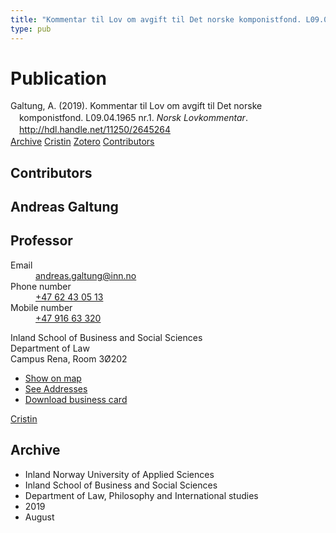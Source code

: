 ```yaml
---
title: "Kommentar til Lov om avgift til Det norske komponistfond. L09.04.1965 nr.1"
type: pub
---
```

<h1>Publication</h1>
<article id="csl-bib-container-VHCULRIV" class="csl-bib-container">
  <div class="csl-bib-body" style="line-height: 1.35; padding-left: 1em; text-indent:-1em;">
  <div class="csl-entry">Galtung, A. (2019). Kommentar til Lov om avgift til Det norske komponistfond. L09.04.1965 nr.1. <i>Norsk Lovkommentar</i>. <a href="http://hdl.handle.net/11250/2645264">http://hdl.handle.net/11250/2645264</a></div>
</div>
  <div class="csl-bib-buttons">
    <a href="#taxonomy-article-VHCULRIV" class="csl-bib-button">Archive</a>
    <a href="https://app.cristin.no/results/show.jsf?id=1718790" alt="Cristin URL" class="csl-bib-button">Cristin</a>
    <a href="http://zotero.org/groups/5022929/items/VHCULRIV" alt="Zotero URL" class="csl-bib-button">Zotero</a>
    <a href="#contributors-article-VHCULRIV" class="csl-bib-button">Contributors</a>
  </div>
  <div id="csl-bib-meta-container-VHCULRIV"></div>
</article>
<div id="csl-bib-meta-VHCULRIV" class="csl-bib-meta">
  <article id="contributors-article-VHCULRIV" class="contributors-article">
    <h1>Contributors</h1>
    <div class="personas">
<div class="vrtx-hinn-person-card">
<div class="photo">
<i class="lar la-user-circle missing-person"></i>
</div>
<div class="info">
<hgroup><h1>Andreas Galtung</h1>
<h2>Professor</h2>
</hgroup><dl>
<dt>Email</dt>
<dd>
<a href="mailto:andreas.galtung@inn.no">andreas.galtung@inn.no</a>
</dd>
<dt>Phone number</dt>
<dd><a href="tel:+4762430513">
+47 62 43 05 13
</a></dd>
<dt>Mobile number</dt>
<dd><a href="tel:+4791663320">
+47 916 63 320
</a></dd>
</dl>
<p>
Inland School of Business and Social Sciences<br>
Department of Law<br>
Campus Rena,
Room 3Ø202
</p>
<ul class="vrtx-hinn-links">
<li><a href="https://www.google.com/maps?q=61.13620,11.37454">Show on map</a></li>
<li><a href="https://www.inn.no/english/find-an-employee/andreas-galtung.html#vrtx-hinn-addresses">See Addresses</a></li>
<li><a href="https://www.inn.no/english/find-an-employee/andreas-galtung.html?vrtx=vcf">Download business card</a></li>
</ul>
</div>
</div>
<a href="https://app.cristin.no/persons/show.jsf?id=306647" alt="Cristin URL" class="personas-cristin">Cristin</a>
</div>
  </article>
  <article id="taxonomy-article-VHCULRIV" class="taxonomy-article">
    <h1>Archive</h1>
    <ul>
      <li>Inland Norway University of Applied Sciences</li>
      <li>Inland School of Business and Social Sciences</li>
      <li>Department of Law, Philosophy and International studies</li>
      <li>2019</li>
      <li>August</li>
    </ul>
  </article>
</div>
